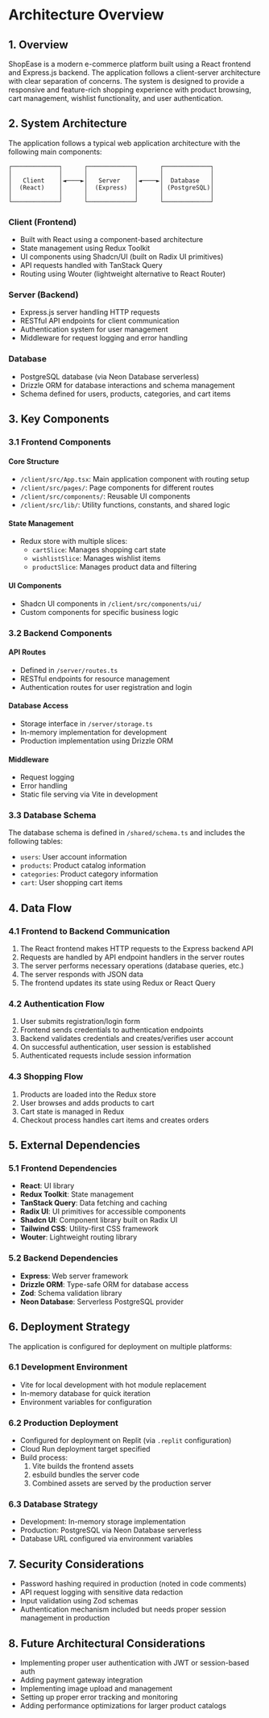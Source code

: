 # Architecture Overview

## 1. Overview

ShopEase is a modern e-commerce platform built using a React frontend and Express.js backend. The application follows a client-server architecture with clear separation of concerns. The system is designed to provide a responsive and feature-rich shopping experience with product browsing, cart management, wishlist functionality, and user authentication.

## 2. System Architecture

The application follows a typical web application architecture with the following main components:

```
┌─────────────┐      ┌─────────────┐      ┌─────────────┐
│             │      │             │      │             │
│   Client    │◄────►│   Server    │◄────►│  Database   │
│  (React)    │      │  (Express)  │      │ (PostgreSQL)│
│             │      │             │      │             │
└─────────────┘      └─────────────┘      └─────────────┘
```

### Client (Frontend)
- Built with React using a component-based architecture
- State management using Redux Toolkit
- UI components using Shadcn/UI (built on Radix UI primitives)
- API requests handled with TanStack Query
- Routing using Wouter (lightweight alternative to React Router)

### Server (Backend)
- Express.js server handling HTTP requests
- RESTful API endpoints for client communication
- Authentication system for user management
- Middleware for request logging and error handling

### Database
- PostgreSQL database (via Neon Database serverless)
- Drizzle ORM for database interactions and schema management
- Schema defined for users, products, categories, and cart items

## 3. Key Components

### 3.1 Frontend Components

#### Core Structure
- `/client/src/App.tsx`: Main application component with routing setup
- `/client/src/pages/`: Page components for different routes
- `/client/src/components/`: Reusable UI components
- `/client/src/lib/`: Utility functions, constants, and shared logic

#### State Management
- Redux store with multiple slices:
  - `cartSlice`: Manages shopping cart state
  - `wishlistSlice`: Manages wishlist items
  - `productSlice`: Manages product data and filtering

#### UI Components
- Shadcn UI components in `/client/src/components/ui/`
- Custom components for specific business logic

### 3.2 Backend Components

#### API Routes
- Defined in `/server/routes.ts`
- RESTful endpoints for resource management
- Authentication routes for user registration and login

#### Database Access
- Storage interface in `/server/storage.ts`
- In-memory implementation for development
- Production implementation using Drizzle ORM

#### Middleware
- Request logging
- Error handling
- Static file serving via Vite in development

### 3.3 Database Schema

The database schema is defined in `/shared/schema.ts` and includes the following tables:

- `users`: User account information
- `products`: Product catalog information
- `categories`: Product category information
- `cart`: User shopping cart items

## 4. Data Flow

### 4.1 Frontend to Backend Communication

1. The React frontend makes HTTP requests to the Express backend API
2. Requests are handled by API endpoint handlers in the server routes
3. The server performs necessary operations (database queries, etc.)
4. The server responds with JSON data
5. The frontend updates its state using Redux or React Query

### 4.2 Authentication Flow

1. User submits registration/login form
2. Frontend sends credentials to authentication endpoints
3. Backend validates credentials and creates/verifies user account
4. On successful authentication, user session is established
5. Authenticated requests include session information

### 4.3 Shopping Flow

1. Products are loaded into the Redux store
2. User browses and adds products to cart
3. Cart state is managed in Redux
4. Checkout process handles cart items and creates orders

## 5. External Dependencies

### 5.1 Frontend Dependencies
- **React**: UI library
- **Redux Toolkit**: State management
- **TanStack Query**: Data fetching and caching
- **Radix UI**: UI primitives for accessible components
- **Shadcn UI**: Component library built on Radix UI
- **Tailwind CSS**: Utility-first CSS framework
- **Wouter**: Lightweight routing library

### 5.2 Backend Dependencies
- **Express**: Web server framework
- **Drizzle ORM**: Type-safe ORM for database access
- **Zod**: Schema validation library
- **Neon Database**: Serverless PostgreSQL provider

## 6. Deployment Strategy

The application is configured for deployment on multiple platforms:

### 6.1 Development Environment
- Vite for local development with hot module replacement
- In-memory database for quick iteration
- Environment variables for configuration

### 6.2 Production Deployment
- Configured for deployment on Replit (via `.replit` configuration)
- Cloud Run deployment target specified
- Build process:
  1. Vite builds the frontend assets
  2. esbuild bundles the server code
  3. Combined assets are served by the production server

### 6.3 Database Strategy
- Development: In-memory storage implementation
- Production: PostgreSQL via Neon Database serverless
- Database URL configured via environment variables

## 7. Security Considerations

- Password hashing required in production (noted in code comments)
- API request logging with sensitive data redaction
- Input validation using Zod schemas
- Authentication mechanism included but needs proper session management in production

## 8. Future Architectural Considerations

- Implementing proper user authentication with JWT or session-based auth
- Adding payment gateway integration
- Implementing image upload and management
- Setting up proper error tracking and monitoring
- Adding performance optimizations for larger product catalogs